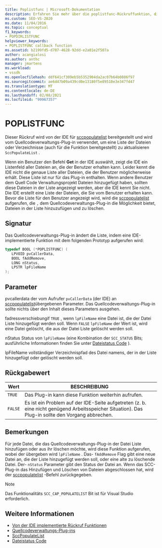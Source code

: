 ```yaml
---
title: Poplistfunc | Microsoft-Dokumentation
description: Erfahren Sie mehr über die poplistfunc-Rückruffunktion, die vom Quellcodeverwaltungs-Plug-in zum Aktualisieren einer Liste von Dateien oder Verzeichnissen verwendet wird.
ms.custom: SEO-VS-2020
ms.date: 11/04/2016
ms.topic: conceptual
f1_keywords:
- POPDIRLISTFUNC
helpviewer_keywords:
- POPLISTFUNC callback function
ms.assetid: b2199fd5-d707-4628-92dd-e2a01e2f507a
author: acangialosi
ms.author: anthc
manager: jmartens
ms.workload:
- vssdk
ms.openlocfilehash: ddf641cf309eb5b5352904da2ac07b64b0886f97
ms.sourcegitcommit: ae6d47b09a439cd0e13180f5e89510e3e347fd47
ms.translationtype: MT
ms.contentlocale: de-DE
ms.lasthandoff: 02/08/2021
ms.locfileid: "99967357"
---
```

# <a name="poplistfunc"></a>POPLISTFUNC
Dieser Rückruf wird von der IDE für [sccpopulatelist](../extensibility/sccpopulatelist-function.md) bereitgestellt und wird vom Quellcodeverwaltungs-Plug-in verwendet, um eine Liste der Dateien oder Verzeichnisse (auch für die Funktion bereitgestellt) zu aktualisieren `SccPopulateList` .

 Wenn ein Benutzer den Befehl **Get** in der IDE auswählt, zeigt die IDE ein Listenfeld aller Dateien an, die der Benutzer erhalten kann. Leider kennt die IDE nicht die genaue Liste aller Dateien, die der Benutzer möglicherweise erhält. Diese Liste ist nur für das Plug-in enthalten. Wenn andere Benutzer dem Quell Code Verwaltungsprojekt Dateien hinzugefügt haben, sollten diese Dateien in der Liste angezeigt werden, aber die IDE kennt Sie nicht. Die IDE erstellt eine Liste der Dateien, die Sie vom Benutzer erhalten kann. Bevor die Liste für den Benutzer angezeigt wird, wird die [sccpopulatelist](../extensibility/sccpopulatelist-function.md) aufgerufen, die `,` dem Quellcodeverwaltungs-Plug-in die Möglichkeit bietet, Dateien in der Liste hinzuzufügen und zu löschen.

## <a name="signature"></a>Signatur
 Das Quellcodeverwaltungs-Plug-in ändert die Liste, indem eine IDE-implementierte Funktion mit dem folgenden Prototyp aufgerufen wird:

```cpp
typedef BOOL (*POPLISTFUNC) (
   LPVOID pvCallerData,
   BOOL fAddRemove,
   LONG nStatus,
   LPSTR lpFileName
);
```

## <a name="parameters"></a>Parameter
 pvcallerdata der vom Aufrufer `pvCallerData` (der IDE) an [sccpopulatelist](../extensibility/sccpopulatelist-function.md)übergebenen Parameter. Das Quellcodeverwaltungs-Plug-in sollte nichts über den Inhalt dieses Parameters ausgehen.

 fadressverschiebungif `TRUE` , wenn `lpFileName` eine Datei ist, die der Datei Liste hinzugefügt werden soll. Wenn `FALSE` `lpFileName` der Wert ist, wird eine Datei gelöscht, die aus der Datei Liste gelöscht werden soll.

 nStatus Status von `lpFileName` (eine Kombination der `SCC_STATUS` Bits; ausführliche Informationen finden Sie unter [Dateistatus Code](../extensibility/file-status-code-enumerator.md) ).

 lpFileName vollständiger Verzeichnispfad des Datei namens, der in der Liste hinzugefügt oder gelöscht werden soll.

## <a name="return-value"></a>Rückgabewert

|Wert|BESCHREIBUNG|
|-----------|-----------------|
|`TRUE`|Das Plug-in kann diese Funktion weiterhin aufrufen.|
|`FALSE`|Es ist ein Problem auf der IDE-Seite aufgetreten (z. b. eine nicht genügend Arbeitsspeicher Situation). Das Plug-in sollte den Vorgang abbrechen.|

## <a name="remarks"></a>Bemerkungen
 Für jede Datei, die das Quellcodeverwaltungs-Plug-in der Datei Liste hinzufügen oder aus ihr löschen möchte, wird diese Funktion aufgerufen, wobei der übergeben wird `lpFileName` . Das- `fAddRemove` Flag gibt eine neue Datei an, die der Liste hinzugefügt werden soll, oder eine alte zu löschende Datei. Der- `nStatus` Parameter gibt den Status der Datei an. Wenn das SCC-Plug-in das Hinzufügen und Löschen von Dateien abgeschlossen hat, wird der [sccpopulatelist](../extensibility/sccpopulatelist-function.md) -Befehl zurückgegeben.

> [!NOTE]
> Das Funktionalitäts `SCC_CAP_POPULATELIST` Bit ist für Visual Studio erforderlich.

## <a name="see-also"></a>Weitere Informationen
- [Von der IDE implementierte Rückruf Funktionen](../extensibility/callback-functions-implemented-by-the-ide.md)
- [Quellcodeverwaltungs-Plug-ins](../extensibility/source-control-plug-ins.md)
- [SccPopulateList](../extensibility/sccpopulatelist-function.md)
- [Dateistatus Code](../extensibility/file-status-code-enumerator.md)
